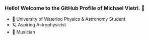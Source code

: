 ### Hello! Welcome to the GitHub Profile of Michael Vietri. 👋

- :school: University of Waterloo Physics & Astronomy Student
- :ringed_planet: Aspiring Astrophysicist
- :violin: Musician

